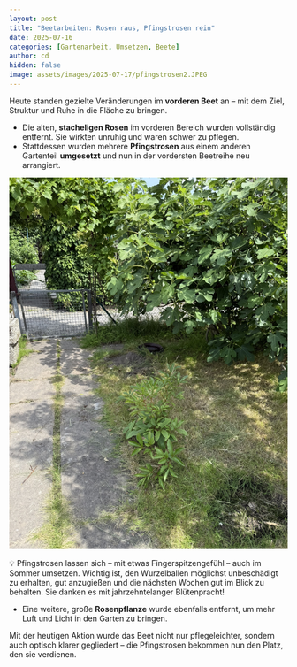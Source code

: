 ```yaml
---
layout: post
title: "Beetarbeiten: Rosen raus, Pfingstrosen rein"
date: 2025-07-16
categories: [Gartenarbeit, Umsetzen, Beete]
author: cd
hidden: false
image: assets/images/2025-07-17/pfingstrosen2.JPEG
---
```


Heute standen gezielte Veränderungen im **vorderen Beet** an – mit dem Ziel, Struktur und Ruhe in die Fläche zu bringen.

- Die alten, **stacheligen Rosen** im vorderen Bereich wurden vollständig entfernt. Sie wirkten unruhig und waren schwer zu pflegen.
- Stattdessen wurden mehrere **Pfingstrosen** aus einem anderen Gartenteil **umgesetzt** und nun in der vordersten Beetreihe neu arrangiert.

![Pfingstrosen](/assets/images/2025-07-17/pfingstrosen.JPEG)


💡 Pfingstrosen lassen sich – mit etwas Fingerspitzengefühl – auch im Sommer umsetzen. Wichtig ist, den Wurzelballen möglichst unbeschädigt zu erhalten, gut anzugießen und die nächsten Wochen gut im Blick zu behalten. Sie danken es mit jahrzehntelanger Blütenpracht!

- Eine weitere, große **Rosenpflanze** wurde ebenfalls entfernt, um mehr Luft und Licht in den Garten zu bringen.

Mit der heutigen Aktion wurde das Beet nicht nur pflegeleichter, sondern auch optisch klarer gegliedert – die Pfingstrosen bekommen nun den Platz, den sie verdienen.

